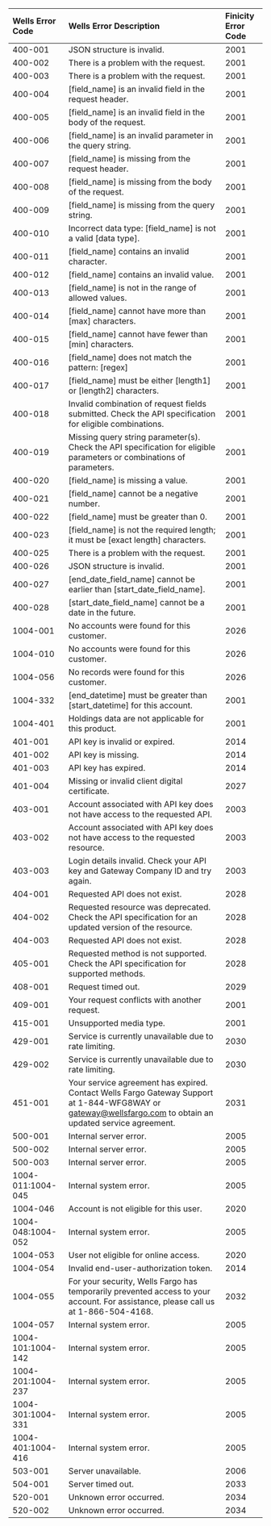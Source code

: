 |  Wells Error Code | Wells Error Description | Finicity Error Code |
| :--- | :--- | :--- |
|  400-001 | JSON structure is invalid. | 2001 |
|  400-002 | There is a problem with the request. | 2001 |
|  400-003 | There is a problem with the request. | 2001 |
|  400-004 | [field_name] is an invalid field in the request header. | 2001 |
|  400-005 | [field_name] is an invalid field in the body of the request. | 2001 |
|  400-006 | [field_name] is an invalid parameter in the query string. | 2001 |
|  400-007 | [field_name] is missing from the request header. | 2001 |
|  400-008 | [field_name] is missing from the body of the request. | 2001 |
|  400-009 | [field_name] is missing from the query string. | 2001 |
|  400-010 | Incorrect data type: [field_name] is not a valid [data type]. | 2001 |
|  400-011 | [field_name] contains an invalid character. | 2001 |
|  400-012 | [field_name] contains an invalid value. | 2001 |
|  400-013 | [field_name] is not in the range of allowed values. | 2001 |
|  400-014 | [field_name] cannot have more than [max] characters. | 2001 |
|  400-015 | [field_name] cannot have fewer than [min] characters. | 2001 |
|  400-016 | [field_name] does not match the pattern: [regex] | 2001 |
|  400-017 | [field_name] must be either [length1] or [length2] characters. | 2001 |
|  400-018 | Invalid combination of request fields submitted. Check the API specification for eligible combinations. | 2001 |
|  400-019 | Missing query string parameter(s). Check the API specification for eligible parameters or combinations of parameters. | 2001 |
|  400-020 | [field_name] is missing a value. | 2001 |
|  400-021 | [field_name] cannot be a negative number. | 2001 |
|  400-022 | [field_name] must be greater than 0. | 2001 |
|  400-023 | [field_name] is not the required length; it must be [exact length] characters. | 2001 |
|  400-025 | There is a problem with the request. | 2001 |
|  400-026 | JSON structure is invalid. | 2001 |
|  400-027 | [end_date_field_name] cannot be earlier than [start_date_field_name]. | 2001 |
|  400-028 | [start_date_field_name] cannot be a date in the future. | 2001 |
|  1004-001 | No accounts were found for this customer. | 2026 |
|  1004-010 | No accounts were found for this customer. | 2026 |
|  1004-056 | No records were found for this customer. | 2026 |
|  1004-332 | [end_datetime] must be greater than [start_datetime] for this account. | 2001 |
|  1004-401 | Holdings data are not applicable for this product. | 2001 |
|  401-001 | API key is invalid or expired. | 2014 |
|  401-002 | API key is missing. | 2014 |
|  401-003 | API key has expired. | 2014 |
|  401-004 | Missing or invalid client digital certificate. | 2027 |
|  403-001 | Account associated with API key does not have access to the requested API. | 2003 |
|  403-002 | Account associated with API key does not have access to the requested resource. | 2003 |
|  403-003 | Login details invalid. Check your API key and Gateway Company ID and try again. | 2003 |
|  404-001 | Requested API does not exist. | 2028 |
|  404-002 | Requested resource was deprecated. Check the API specification for an updated version of the resource. | 2028 |
|  404-003 | Requested API does not exist. | 2028 |
|  405-001 | Requested method is not supported. Check the API specification for supported methods. | 2028 |
|  408-001 | Request timed out. | 2029 |
|  409-001 | Your request conflicts with another request. | 2001 |
|  415-001 | Unsupported media type. | 2001 |
|  429-001 | Service is currently unavailable due to rate limiting. | 2030 |
|  429-002 | Service is currently unavailable due to rate limiting. | 2030 |
|  451-001 | Your service agreement has expired. Contact Wells Fargo Gateway Support at 1-844-WFG8WAY or gateway@wellsfargo.com to obtain an updated service agreement. | 2031 |
|  500-001 | Internal server error. | 2005 |
|  500-002 | Internal server error. | 2005 |
|  500-003 | Internal server error. | 2005 |
|  1004-011:1004-045 | Internal system error. | 2005 |
|  1004-046 | Account is not eligible for this user. | 2020 |
|  1004-048:1004-052 | Internal system error. | 2005 |
|  1004-053 | User not eligible for online access. | 2020 |
|  1004-054 | Invalid end-user-authorization token. | 2014 |
|  1004-055 | For your security, Wells Fargo has temporarily prevented access to your account. For assistance, please call us at 1-866-504-4168. | 2032 |
|  1004-057 | Internal system error. | 2005 |
|  1004-101:1004-142 | Internal system error. | 2005 |
|  1004-201:1004-237 | Internal system error. | 2005 |
|  1004-301:1004-331 | Internal system error. | 2005 |
|  1004-401:1004-416 | Internal system error. | 2005 |
|  503-001 | Server unavailable. | 2006 |
|  504-001 | Server timed out. | 2033 |
|  520-001 | Unknown error occurred. | 2034 |
|  520-002 | Unknown error occurred. | 2034 |
